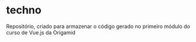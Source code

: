 # techno
Repositório, criado para armazenar o código gerado no primeiro módulo do curso de Vue.js da Origamid
